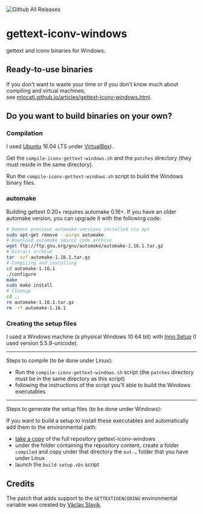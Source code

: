 ![Github All Releases](https://img.shields.io/github/downloads/mlocati/gettext-iconv-windows/total.svg?style=flat-square)

gettext-iconv-windows
=====================

gettext and iconv binaries for Windows.

## Ready-to-use binaries ##
If you don't want to waste your time or if you don't know much about compiling and virtual machines,  
see [mlocati.github.io/articles/gettext-iconv-windows.html](http://mlocati.github.io/articles/gettext-iconv-windows.html).

## Do you want to build binaries on your own? ##

### Compilation

I used [Ubuntu](http://www.ubuntu.com/) 16.04 LTS under [VirtualBox](https://www.virtualbox.org/)).

Get the `compile-iconv-gettext-windows.sh` and the `patches` directory (they must reside in the same directory).

Run the `compile-iconv-gettext-windows.sh` script to build the Windows binary files.

### automake

Building gettext 0.20+ requires automake 0.16+.
If you have an older automake version, you can upgrade it with the following code:

```sh
# Remove previous automake versions installed via apt
sudo apt-get remove --purge automake
# Download automake source code archive
wget ftp://ftp.gnu.org/gnu/automake/automake-1.16.1.tar.gz
# Extract archive
tar -xzf automake-1.16.1.tar.gz
# Compiling and installing
cd automake-1.16.1
./configure
make
sudo make install
# Cleanup
cd ..
rm automake-1.16.1.tar.gz
rm -rf automake-1.16.1
```

### Creating the setup files

I used a Windows machine (a physical Windows 10 64 bit) with [Inno Setup](http://www.jrsoftware.org/isinfo.php) (I used version 5.5.9-unicode).

---

Steps to compile (to be done under Linux):
- Run the `compile-iconv-gettext-windows.sh` script (the `patches` directory must be in the same directory as this script)
- following the instructions of the script you'll able to build the Windows executables

---

Steps to generate the setup files (to be done under Windows):

If you want to build a setup to install these executables and automatically add them to the environmental path:
- [take a copy](https://github.com/mlocati/gettext-iconv-windows/archive/master.zip) of the full repository gettext-iconv-windows
- under the folder containing the repository content, create a folder `compiled` and copy under that directory the `out-…` folder that you have under Linux
- launch the `build-setup.vbs` script


## Credits

The patch that adds support to the `GETTEXTIOENCODING` environmental variable was created by [Václav Slavík](https://github.com/vslavik/).
